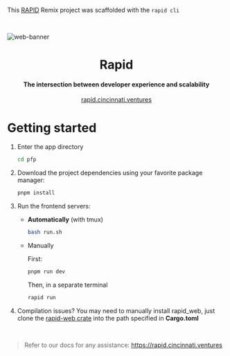 This [RAPID](https://rapid.cincinnati.ventures/) Remix project was scaffolded with the `rapid cli`

</br>

![web-banner](https://user-images.githubusercontent.com/68653294/218370294-a4bcaef6-087c-489e-8748-0b2eea0fcb90.jpg)
<h1 align='center'>Rapid</h1>
<h4 align='center'>The intersection between developer experience and scalability</h4>
<div align='center'>
    <a href='https://rapid.cincinnati.ventures/' target='_blank'>rapid.cincinnati.ventures</a>
</div>

# Getting started

1. Enter the app directory

    ```bash
    cd pfp
    ```

2. Download the project dependencies using your favorite package manager:

    ```bash
    pnpm install
    ```

3. Run the frontend servers:
    - **Automatically** (with tmux)

        ```bash
        bash run.sh
        ```

    - Manually

        First:

        ```bash
        pnpm run dev
        ```

        Then, in a separate terminal

        ```bash
        rapid run
        ```

4. Compilation issues? You may need to manually install rapid_web,
just clone the [rapid-web crate](https://github.com/Cincinnati-Ventures/rapid) into the path specified in **Cargo.toml**

</br>

> Refer to our docs for any assistance: <https://rapid.cincinnati.ventures>
